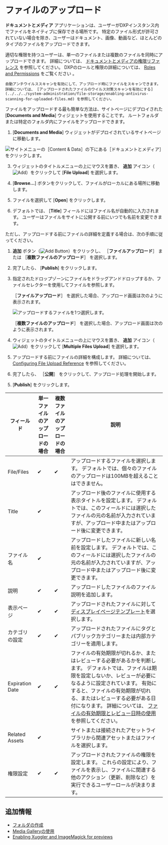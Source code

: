 # ファイルのアップロード

**ドキュメントとメディア** アプリケーションは、ユーザーがDXPインスタンス内でファイルをネイティブに保存できる場所です。 特定のファイル形式が許可されていない場合を除き、ユーザーはドキュメント、画像、動画など、ほとんどのタイプのファイルをアップロードできます。

適切な権限を持つユーザーは、単一のファイルまたは複数のファイルを同時にアップロードできます。 詳細については、 [ドキュメントとメディアの権限リファレンス](../publishing-and-sharing/managing-document-access/documents-and-media-permissions-reference.md) を参照してください。 DXPのロールと権限の詳細については、 [Roles and Permissions](https://help.liferay.com/hc/articles/360017895212-Roles-and-Permissions) をご覧ください 。

```{important}
自動アンチウイルススキャンを有効にして、アップロード時にファイルをスキャンできます。 詳細については、 [アップロードされたファイルのウイルス対策スキャンを有効にする](../../../system-administration/file-storage/enabling-antivirus-scanning-for-uploaded-files.md) を参照してください。
```

ファイルをアップロードする最も簡単な方法は、サイトページにデプロイされた [**Documents and Media**] ウィジェットを使用することです。 ルートフォルダまたは特定のフォルダ内にファイルをアップロードできます。

1. [**Documents and Media**] ウィジェットがデプロイされているサイトページに移動します。

![サイトメニューの［Content & Data］の下にある［ドキュメントとメディア］をクリックします。](./uploading-files/images/01.png)

3.  ウィジェットのタイトルメニューの上にマウスを置き、 **追加** アイコン（![Add](../../../images/icon-add.png)）をクリックして [**File Upload**] を選択します。

4. [**Browse...**] ボタンをクリックして、ファイルがローカルにある場所に移動します。

5.  ファイルを選択して [**Open**] をクリックします。

6.  デフォルトでは、 [**Title**] フィールドにはファイル名が自動的に入力されます。 ユーザーはファイルをサイトに公開する前にいつでも名前を変更できます。

ただし、アップロードする前にファイルの詳細を定義する場合は、次の手順に従ってください。

1. **追加** ボタン（![Add Button](../../../images/icon-add.png)）をクリックし、 ［**ファイルアップロード**］ または ［**複数ファイルのアップロード**］ を選択します。

8.  完了したら、 [**Publish**] をクリックします。

1. 指定されたドロップゾーンにファイルをドラッグアンドドロップするか、ファイルセレクターを使用してファイルを参照します。

   ［**ファイルアップロード**］ を選択した場合、アップロード画面は次のように表示されます。

   ![アップロードするファイルを1つ選択します。](./uploading-files/images/05.png)

   ［**複数ファイルのアップロード**］ を選択した場合、アップロード画面は次のように表示されます。

2.  ウィジェットのタイトルメニューの上にマウスを置き、 **追加** アイコン（![Add](../../../images/icon-add.png)）をクリックして [**Multiple Files Upload**] を選択します。

1. アップロードする前にファイルの詳細を構成します。 詳細については、 [Configuring File Upload Reference](#configuring-file-upload-reference) を参照してください。

1. 完了したら、 ［**公開**］ をクリックして、アップロード処理を開始します。

<a name="configuring-file-upload-reference" />

5. [**Publish**] をクリックします。

| フィールド           | 単一ファイルのアップロードの場合 | 複数ファイルのアップロードの場合 | 説明                                                                                                                                                                                                                                      |
| --------------- | ---------------- | ---------------- | --------------------------------------------------------------------------------------------------------------------------------------------------------------------------------------------------------------------------------------- |
| File/Files      | &#10004;         | &#10004;         | アップロードするファイルを選択します。 デフォルトでは、個々のファイルのアップロードは100MBを超えることはできません。                                                                                                                                                                           |
| Title           | &#10004;         |                  | アップロード後のファイルに使用する表示タイトルを設定します。 デフォルトでは、このフィールドには選択したファイルの元の名前が入力されていますが、アップロード中またはアップロード後に変更できます。                                                                                                                                       |
| ファイル名           | &#10004;         |                  | アップロードしたファイルに新しい名前を設定します。 デフォルトでは、このフィールドには選択したファイルの元の名前が入力されていますが、アップロード中またはアップロード後に変更できます。                                                                                                                                            |
| 説明              | &#10004;         | &#10004;         | アップロードしたファイルのファイル説明を追加します。                                                                                                                                                                                                              |
| 表示ページ           | &#10004;         | &#10004;         | アップロードされたファイルに対して[ディスプレイページテンプレート](../../../site-building/displaying-content/using-display-page-templates/about-display-page-templates-and-display-pages.md)を選択します。                                                                     |
| カテゴリの設定         | &#10004;         | &#10004;         | アップロードされたファイルにタグとパブリックカテゴリーまたは内部カテゴリーを適用します。                                                                                                                                                                                            |
| Expiration Date | &#10004;         | &#10004;         | ファイルの有効期限が切れるか、またはレビューする必要があるかを判断します。 デフォルトでは、ファイルは期限を設定しないか、レビューが必要になるように設定されています。 有効にすると、ファイルの有効期限が切れる、またはレビューする必要がある日付になります。 詳細については、 [ファイルの有効期限とレビュー日時の使用](./using-file-expiration-and-review-dates.md) を参照してください。 |
| Related Assets  | &#10004;         |                  | サイトまたは接続されたアセットライブラリから関連アセットまたはファイルを選択します。                                                                                                                                                                                              |
| 権限設定            | &#10004;         | &#10004;         | アップロードされたファイルの権限を設定します。 これらの設定により、ファイルを表示し、ファイルに関連する他のアクション（更新、削除など）を実行できるユーザーロールが決まります。                                                                                                                                                |

<a name="additional-information" />

## 追加情報

  - [フォルダの作成](./creating-folders.md)
  - [Media Galleryの使用](../publishing-and-sharing/publishing-documents-on-a-dxp-site/using-the-media-gallery-widget.md)
  - [Enabling Xuggler and ImageMagick for previews](../../../system-administration/using-the-server-administration-panel/configuring-external-services.md)
